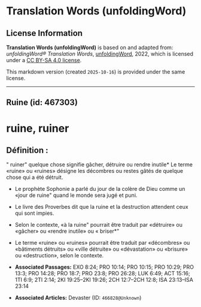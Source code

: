 # Translation Words (unfoldingWord)

## License Information

**Translation Words (unfoldingWord)** is based on and adapted from: _unfoldingWord® Translation Words_, [unfoldingWord](https://unfoldingword.org/utw), 2022, which is licensed under a [CC BY-SA 4.0 license](https://creativecommons.org/licenses/by-sa/4.0/legalcode.en).

This markdown version (created `2025-10-16`) is provided under the same license.



--------------------------------

## Ruine (id: 467303)

ruine, ruiner
=============

Définition :
------------

" ruiner" quelque chose signifie gâcher, détruire ou rendre inutile\* Le terme «ruine» ou «ruines» désigne les décombres ou restes gâtés de quelque chose qui a été détruit.

* Le prophète Sophonie a parlé du jour de la colère de Dieu comme un «jour de ruine" quand le monde sera jugé et puni.
* Le livre des Proverbes dit que la ruine et la destruction attendent ceux qui sont impies.
* Selon le contexte, «à la ruine" pourrait être traduit par «détruire» ou «gâcher» ou «rendre inutile» ou « briser\*"
* Le terme «ruine» ou «ruines» pourrait être traduit par «décombres» ou «bâtiments détruits» ou «ville détruite» ou «dévastation» ou «brisure» ou «destruction», selon le contexte.

* **Associated Passages:** EXO 8:24; PRO 10:14; PRO 10:15; PRO 10:29; PRO 13:3; PRO 14:28; PRO 18:7; PRO 23:8; PRO 26:28; LUK 6:49; ACT 15:16; 1TI 6:9; 2TI 2:14; 2KI 19:25–2KI 19:26; 2CH 12:7–2CH 12:8; ISA 23:13–ISA 23:14
* **Associated Articles:** Devaster  (ID: `466828@Unknown`)

